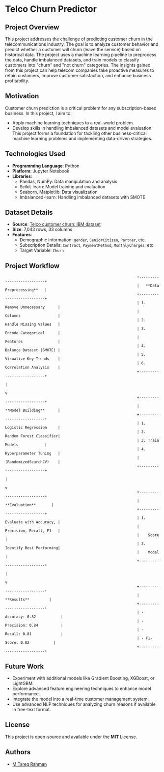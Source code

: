 # Telco Churn Predictor

## Project Overview
This project addresses the challenge of predicting customer churn in the telecommunications industry. The goal is to analyze customer behavior and predict whether a customer will churn (leave the service) based on historical data. The project uses a machine learning pipeline to preprocess the data, handle imbalanced datasets, and train models to classify customers into "churn" and "not churn" categories. The insights gained from this project can help telecom companies take proactive measures to retain customers, improve customer satisfaction, and enhance business profitability.


## Motivation
Customer churn prediction is a critical problem for any subscription-based business. In this project, I aim to:

- Apply machine learning techniques to a real-world problem.
- Develop skills in handling imbalanced datasets and model evaluation. This project forms a foundation for tackling other business-critical machine learning problems and implementing data-driven strategies.


## Technologies Used
- **Programming Language**: Python
- **Platform**: Jupyter Notebook
- **Libraries**:
  - Pandas, NumPy: Data manipulation and analysis
  - Scikit-learn: Model training and evaluation
  - Seaborn, Matplotlib: Data visualization
  - Imbalanced-learn: Handling imbalanced datasets with SMOTE
    

## Dataset Details
- **Source**: [Telco customer churn: IBM dataset](https://www.kaggle.com/datasets/yeanzc/telco-customer-churn-ibm-dataset)
- **Size**: 7,043 rows, 33 columns
- **Features**:
  - Demographic Information: `gender`, `SeniorCitizen`, `Partner`, etc.
  - Subscription Details: `Contract`, `PaymentMethod`, `MonthlyCharges`, etc.
  - Target Variable: `Churn`

## Project Workflow
 

                                                                +---------------------------+
                                                                |   **Data Preprocessing**   |
                                                                +---------------------------+
                                                                | 1. Remove Unnecessary      |
                                                                |    Columns                 |
                                                                | 2. Handle Missing Values   |
                                                                | 3. Encode Categorical      |
                                                                |    Features                |
                                                                | 4. Balance Dataset (SMOTE) |
                                                                | 5. Visualize Key Trends    |
                                                                | 6. Correlation Analysis    |
                                                                +---------------------------+
                                                                            |
                                                                            v
                                                                +---------------------------+
                                                                |    **Model Building**      |
                                                                +---------------------------+
                                                                | 1. Logistic Regression     |
                                                                | 2. Random Forest Classifier|
                                                                | 3. Train Models            |
                                                                | 4. Hyperparameter Tuning   |
                                                                |    (RandomizedSearchCV)    |
                                                                +---------------------------+
                                                                            |
                                                                            v
                                                                +---------------------------+
                                                                |       **Evaluation**       |
                                                                +---------------------------+
                                                                | 1. Evaluate with Accuracy, |
                                                                |    Precision, Recall, F1-  |
                                                                |    Score                   |
                                                                | 2. Identify Best Performing|
                                                                |    Model                   |
                                                                +---------------------------+
                                                                            |
                                                                            v
                                                                +---------------------------+
                                                                |        **Results**         |
                                                                +---------------------------+
                                                                | - Accuracy: 0.82           |
                                                                | - Precision: 0.84          |
                                                                | - Recall: 0.81             |
                                                                | - F1-Score: 0.82           |
                                                                +---------------------------+



  

## Future Work
- Experiment with additional models like Gradient Boosting, XGBoost, or LightGBM.
- Explore advanced feature engineering techniques to enhance model performance.
- Integrate the model into a real-time customer management system.
- Use advanced NLP techniques for analyzing churn reasons if available in free-text format.

## License
This project is open-source and available under the **MIT** License.

## Authors

- [M Tareq Rahman](https://github.com/Tareq553)
